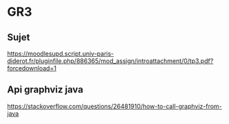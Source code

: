 # GR3

## Sujet 
https://moodlesupd.script.univ-paris-diderot.fr/pluginfile.php/886365/mod_assign/introattachment/0/tp3.pdf?forcedownload=1


## Api graphviz java

https://stackoverflow.com/questions/26481910/how-to-call-graphviz-from-java
